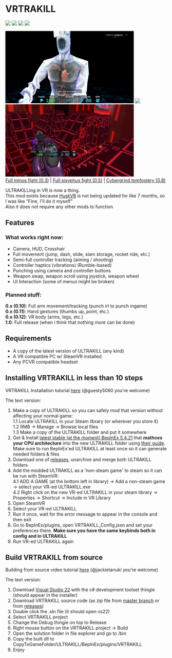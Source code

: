 # VRTRAKILL
[![](https://img.shields.io/github/downloads/whateverusername0/VRTRAKILL/total)](https://github.com/whateverusername0/VRTRAKILL/releases)
[![](https://img.shields.io/github/downloads/whateverusername0/VRTRAKILL/latest/total)](https://github.com/whateverusername0/VRTRAKILL/releases)
[![](https://img.shields.io/github/v/release/whateverusername0/VRTRAKILL)](https://github.com/whateverusername0/VRTRAKILL/releases/latest)
[![](https://img.shields.io/discord/1105714562931638326)](https://discord.gg/TTUw5Aevce)

![](/GithubStuff/thypunishmentisdeath.gif) ![](/GithubStuff/youcantescape.gif) ![](/GithubStuff/+execution.gif)  
[Full minos fight (0.3)](https://www.youtube.com/watch?v=yrofGYf_xTI) | [Full sisyphus fight (0.5)](https://www.youtube.com/watch?v=DhcVx6yBEaM) | [Cybergrind tomfoolery (0.8)](https://youtu.be/n2aAljuvpMo)  

ULTRAKILLing in VR is now a thing.  
This mod exists because [HuskVR](https://github.com/TeamDoodz/HuskVR) is not being updated for like 7 months, so I was like "Fine, I'll do it myself"  
Also it does not require any other mods to function  

## Features
### What works right now:
- Camera, HUD, Crosshair
- Full movement (jump, dash, slide, slam storage, rocket ride, etc.)
- Semi-full controller tracking (aiming / shooting)
- Controller haptics (vibrations) (Rumble-based)
- Punching using camera and controller buttons
- Weapon swap, weapon scroll using joystick, weapon wheel
- UI Interaction (some of menus might be broken)
### Planned stuff:
**0.x (0.10)**: Full arm movement/tracking (punch irl to punch ingame)  
**0.x (0.11)**: Hand gestures (thumbs up, point, etc.)  
**0.x (0.12)**: VR body (arms, legs, etc.)  
**1.0**: Full release (when i think that nothing more can be done)

## Requirements
- A copy of the latest version of ULTRAKILL (any kind)
- A VR compatible PC w/ SteamVR installed
- Any PCVR compatible headset

## Installing VRTRAKILL in less than 10 steps
VRTRAKILL Installation tutorial [here](https://www.youtube.com/watch?v=FcTysn8jwFQ) (@guesty5060 you're welcome)

The text version:
1. Make a copy of ULTRAKILL so you can safely mod that version without affecting your normal game:  
  1.1 Locate ULTRAKILL in your Steam library (or wherever you store it)  
  1.2 RMB -> Manage -> Browse local files  
  1.3 Make a copy of the ULTRAKILL folder and put it somewhere  
2. Get & Install [latest stable (at the moment) BepInEx 5.4.21](https://github.com/BepInEx/BepInEx/releases/tag/v5.4.21) that **mathces your CPU architecture** into the new ULTRAKILL folder using [their guide](https://github.com/BepInEx/BepInEx/wiki/Installation). Make sure to run BepInEx'ed ULTRAKILL at least once so it can generate needed folders & files  
3. Download one of [releases](https://github.com/whateverusername0/VRTRAKILL/releases), unarchive and merge both ULTRAKILL folders  
4. Add the modded ULTRAKILL as a 'non-steam game' to steam so it can be run with SteamVR:  
  4.1 ADD A GAME (at the bottom left in library) -> Add a non-steam game -> select your VR-ed ULTRAKILL.exe  
  4.2 Right click on the new VR-ed ULTRAKILL in your steam library -> Properties -> Shortcut -> Include in VR Library  
5. Open SteamVR  
6. Select your VR-ed ULTRAKILL  
7. Run it once, wait for the error message to appear in the console and then exit  
8. Go to BepInEx/plugins, open VRTRAKILL_Config.json and set your preferences there. **Make sure you have the same keybinds both in config and in ULTRAKILL**  
9. Run VR-ed ULTRAKILL again  

## Build VRTRAKILL from source
Building from source video tutorial [here](https://www.youtube.com/watch?v=h1rS-p7aFFo) (@jackietanuki you're welcome)

The text version:
1. Download [Visual Studio 22](https://visualstudio.microsoft.com/vs/) with the c# development toolset thingie (should appear in the installer)  
2. Download VRTRAKILL source code (as zip file from [master branch](https://github.com/whateverusername0/VRTRAKILL/archive/refs/heads/master.zip) or from [releases](https://github.com/whateverusername0/VRTRAKILL/releases))  
3. Double click the .sln file (it should open vs22)  
4. Select VRTRAKILL project
5. Change the Debug thingie on top to Release  
6. Right mouse button on the VRTRAKILL project -> Build
7. Open the solution folder in file explorer and go to /bin
8. Copy the built dll to CopyToGameFolder/ULTRAKILL/BepInEx/plugins/VRTRAKILL
9. Enjoy
